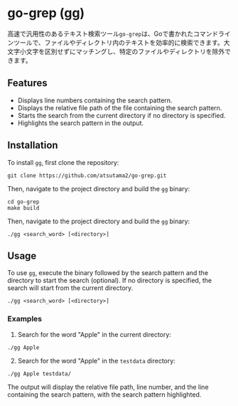 # go-grep (gg)

高速で汎用性のあるテキスト検索ツール`go-grep`は、Goで書かれたコマンドラインツールで、ファイルやディレクトリ内のテキストを効率的に検索できます。大文字小文字を区別せずにマッチングし、特定のファイルやディレクトリを除外できます。

## Features

- Displays line numbers containing the search pattern.
- Displays the relative file path of the file containing the search pattern.
- Starts the search from the current directory if no directory is specified.
- Highlights the search pattern in the output.

## Installation

To install `gg`, first clone the repository:
```
git clone https://github.com/atsutama2/go-grep.git
```
Then, navigate to the project directory and build the `gg` binary:

```
cd go-grep
make build
```
Then, navigate to the project directory and build the `gg` binary:

```
./gg <search_word> [<directory>]
```

## Usage

To use `gg`, execute the binary followed by the search pattern and the directory to start the search (optional). If no directory is specified, the search will start from the current directory.
```
./gg <search_word> [<directory>]
```


### Examples

1. Search for the word "Apple" in the current directory:

```
./gg Apple
```

2. Search for the word "Apple" in the `testdata` directory:

```
./gg Apple testdata/
```


The output will display the relative file path, line number, and the line containing the search pattern, with the search pattern highlighted.
